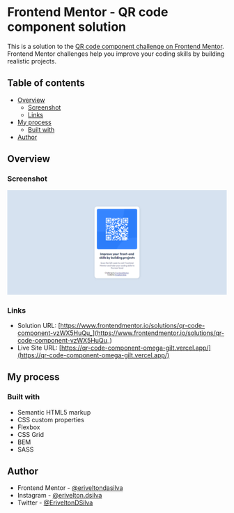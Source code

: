 # Frontend Mentor - QR code component solution

This is a solution to the [QR code component challenge on Frontend Mentor](https://www.frontendmentor.io/challenges/qr-code-component-iux_sIO_H). Frontend Mentor challenges help you improve your coding skills by building realistic projects.

## Table of contents

-   [Overview](#overview)
    -   [Screenshot](#screenshot)
    -   [Links](#links)
-   [My process](#my-process)
    -   [Built with](#built-with)
-   [Author](#author)

## Overview

### Screenshot

![screenshot](./screenshot.png)

### Links

-   Solution URL: [https://www.frontendmentor.io/solutions/qr-code-component-vzWX5HuQu_](https://www.frontendmentor.io/solutions/qr-code-component-vzWX5HuQu_)
-   Live Site URL: [https://qr-code-component-omega-gilt.vercel.app/](https://qr-code-component-omega-gilt.vercel.app/)

## My process

### Built with

-   Semantic HTML5 markup
-   CSS custom properties
-   Flexbox
-   CSS Grid
-   BEM
-   SASS

## Author

<!-- - Website - [Add your name here](https://www.your-site.com) -->

-   Frontend Mentor - [@eriveltondasilva](https://www.frontendmentor.io/profile/eriveltondasilva)
-   Instagram - [@erivelton.dsilva](https://www.instagram.com/erivelton.dsilva/)
-   Twitter - [@EriveltonDSilva](https://twitter.com/EriveltonDSilva)

